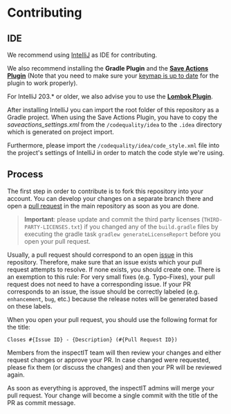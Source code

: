 # Contributing

## IDE

We recommend using [IntelliJ](https://www.jetbrains.com/idea/download/#section=windows) as IDE for contributing.

We also recommend installing the **Gradle Plugin** and the **[Save Actions Plugin](https://plugins.jetbrains.com/plugin/7642-save-actions)** (Note that you need to make sure your [keymap is up to date](https://youtrack.jetbrains.com/issue/IDEA-277194) for the plugin to work properly).

For IntelliJ 203.* or older, we also advise you to use the **[Lombok Plugin](https://plugins.jetbrains.com/plugin/6317-lombok-plugin)**.

After installing IntelliJ you can import the root folder of this repository as a Gradle project. 
When using the Save Actions Plugin, you have to copy the *saveactions_settings.xml* from the `/codequality/idea` to the  `.idea` directory which is generated on project import.

Furthermore, please import the `/codequality/idea/code_style.xml` file into the project's settings of IntelliJ in order to match the code style we're using.

## Process

The first step in order to contribute is to fork this repository into your account.
You can develop your changes on a separate branch there and open a [pull request](https://github.com/inspectIT/inspectit-ocelot/pulls)
in the main repository as soon as you are done.

> **Important**: please update and commit the third party licenses (`THIRD-PARTY-LICENSES.txt`) if you changed any of the `build.gradle` files by executing the gradle task `gradlew generateLicenseReport` before you open your pull request.

Usually, a pull request should correspond to an open [issue](https://github.com/inspectIT/inspectit-ocelot/issues) in this repository.
Therefore, make sure that an issue exists which your pull request attempts to resolve. If none exists, you should create one.
There is an exemption to this rule: For very small fixes (e.g. Typo-Fixes), your pull request does not need to have a corresponding issue.
If your PR corresponds to an issue, the issue should be correctly labeled (e.g. `enhancement`, `bug`, etc.) because the release notes will be generated based on these labels.

When you open your pull request, you should use the following format for the title:

`Closes #{Issue ID} - {Description} (#{Pull Request ID})`

Members from the inspectIT team will then review your changes and either request changes or approve your PR.
In case changed were requested, please fix them (or discuss the changes) and then your PR will be reviewed again.

As soon as everything is approved, the inspectIT admins will merge your pull request.
Your change will become a single commit with the title of the PR as commit message.
